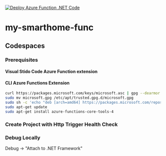 [![Deploy Azure Function .NET Code](https://github.com/samuele-cozzi/my-smarthome-func/actions/workflows/deploy-functions.yml/badge.svg)](https://github.com/samuele-cozzi/my-smarthome-func/actions/workflows/deploy-functions.yml)

# my-smarthome-func

## Codespaces

### Prerequisites

#### Visual Stido Code Azure Function extension

#### CLI Azure Functions Extension

```bash
curl https://packages.microsoft.com/keys/microsoft.asc | gpg --dearmor > microsoft.gpg
sudo mv microsoft.gpg /etc/apt/trusted.gpg.d/microsoft.gpg
sudo sh -c 'echo "deb [arch=amd64] https://packages.microsoft.com/repos/microsoft-ubuntu-$(lsb_release -cs)-prod $(lsb_release -cs) main" > /etc/apt/sources.list.d/dotnetdev.list'
sudo apt-get update
sudo apt-get install azure-functions-core-tools-4
```

### Create Project with Http Trigger Health Check

### Debug Locally

Debug -> "Attach to .NET Framework"

